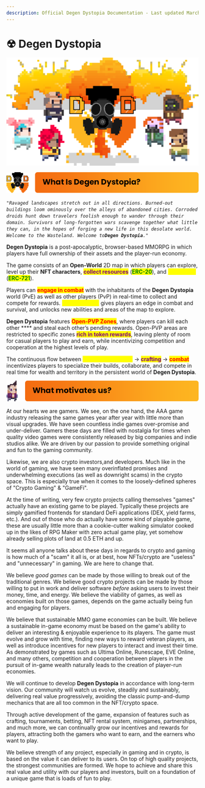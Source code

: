 ```yaml
---
description: Official Degen Dystopia Documentation - Last updated March 15, 2022
---
```


# ☢ Degen Dystopia

![](<.gitbook/assets/3 (3).png>)

![](<.gitbook/assets/1 (1).png>)

_`"Ravaged landscapes stretch out in all directions. Burned-out buildings loom ominously over the alleys of abandoned cities. Corroded droids hunt down travelers foolish enough to wander through their domain. Survivors of long-forgotten wars scavenge together what little they can, in the hopes of forging a new life in this desolate world. Welcome to the Wasteland. Welcome to`**`Degen Dystopia`**`."`_

**Degen Dystopia** is a post-apocalyptic, browser-based MMORPG in which players have full ownership of their assets and the player-run economy.

The game consists of an **Open-World** 2D map in which players can explore, level up their **NFT characters**, <mark style="color:purple;">**collect resources**</mark> (<mark style="color:green;">**ERC-20**</mark>), and <mark style="color:yellow;">**craft items**</mark> (<mark style="color:green;">**ERC-721**</mark>).

Players can <mark style="color:red;">**engage in combat**</mark> with the inhabitants of the **Degen Dystopia** world (PvE) as well as other players (PvP) in real-time to collect and compete for rewards. <mark style="color:yellow;">**Craftable gear**</mark> gives players an edge in combat and survival, and unlocks new abilities and areas of the map to explore.

**Degen Dystopia** features <mark style="color:red;">**Open-PVP Zones**</mark>, where players can kill each other **** and steal each other’s pending rewards. Open-PVP areas are restricted to specific zones <mark style="color:purple;">**rich in token rewards**</mark>, leaving plenty of room for casual players to play and earn, while incentivizing competition and cooperation at the highest levels of play.

The continuous flow between <mark style="color:yellow;">**resource collection**</mark> -> <mark style="color:purple;">**crafting**</mark> -> <mark style="color:red;">**combat**</mark> incentivizes players to specialize their builds, collaborate, and compete in real time for wealth and territory in the persistent world of **Degen Dystopia**.



![](.gitbook/assets/2.png)

At our hearts we are gamers. We see, on the one hand, the AAA game industry releasing the same games year after year with little more than visual upgrades. We have seen countless indie games over-promise and under-deliver. Gamers these days are filled with nostalgia for times when quality video games were consistently released by big companies and indie studios alike. We are driven by our passion to provide something original and fun to the gaming community.

Likewise, we are also crypto investors,and developers. Much like in the world of gaming, we have seen many overinflated promises and underwhelming executions (as well as downright scams) in the crypto space. This is especially true when it comes to the loosely-defined spheres of "Crypto Gaming" & "GameFi".&#x20;

At the time of writing, very few crypto projects calling themselves "games" actually have an existing game to be played. Typically these projects are simply gamified frontends for standard DeFi applications (DEX, yield farms, etc.). And out of those who do actually have some kind of playable game, these are usually little more than a cookie-cutter walking simulator cooked up in the likes of RPG Maker with zero actual game play, yet somehow already selling plots of land at 0.5 ETH and up.&#x20;

It seems all anyone talks about these days in regards to crypto and gaming is how much of a "scam" it all is, or at best, how NFTs/crypto are "useless" and "unnecessary" in gaming. We are here to change that.

We believe _good games_ can be made by those willing to break out of the traditional genres. We believe good crypto projects can be made by those willing to put in work and deliver software _before_ asking users to invest their money, time, and energy. We believe the viability of games, as well as economies built on those games, depends on the game actually being fun and engaging for players.

We believe that sustainable MMO game economies can be built. We believe a sustainable in-game economy must be based on the game's ability to deliver an interesting & enjoyable experience to its players. The game must evolve and grow with time, finding new ways to reward veteran players, as well as introduce incentives for new players to interact and invest their time. As demonstrated by games such as Ultima Online, Runescape, EVE Online, and many others, competition and cooperation between players in the pursuit of in-game wealth naturally leads to the creation of player-run economies.&#x20;

We will continue to develop **Degen Dystopia** in accordance with long-term vision. Our community will watch us evolve, steadily and sustainably, delivering real value progressively, avoiding the classic pump-and-dump mechanics that are all too common in the NFT/crypto space.

Through active development of the game, expansion of features such as crafting, tournaments, betting, NFT rental system, minigames, partnerships, and much more, we can continually grow our incentives and rewards for players, attracting both the gamers who want to earn, and the earners who want to play.

We believe strength of any project, especially in gaming and in crypto, is based on the value it can deliver to its users. On top of high quality projects, the strongest communities are formed. We hope to achieve and share this real value and utility with our players and investors, built on a foundation of a unique game that is loads of fun to play.
